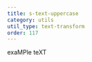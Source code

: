 ```yaml
---
title: s-text-uppercase
category: utils
util_type: text-transform
order: 117
---
```

<span class="s-text-uppercase">exaMPle teXT</span>